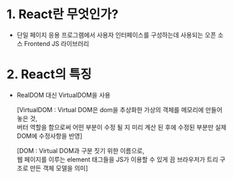 # 1. React란 무엇인가?

- 단일 페이지 응용 프로그렘에서 사용자 인터페이스를 구성하는데 사용되는 오픈 소스 Frontend JS 라이브러리

# 2. React의 특징

- RealDOM 대신 VirtualDOM을 사용

  [VirtualDOM : Virtual DOM은 dom을 추상화한 가상의 객체를 메모리에 만들어 놓은 것, <br>
  버터 역할을 함으로써 어떤 부분이 수정 될 지 미리 계산 된 후에 수정된 부분만 실제 DOM에 수정사항을 반영]

  [DOM : Virtual DOM과 구분 짓기 위한 이름으로, <br>
  웹 페이지를 이루는 element 태그들을 JS가 이용할 수 있게 끔 브라우저가 트리 구조로 만든 객체 모델을 의미]
